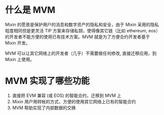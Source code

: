 # 什么是 MVM 

Mixin 的愿景是保护用户的消息和数字资产的隐私和安全，由于 Mixin 采用的隐私程度相同但是更灵活 TIP 方案来存储私钥，使得像其它链（比如 ethereum, eos）的开发者不能方便的使用已有技术方案。MVM 就是为了方便合约开发者基于 Mixin 开发。

MVM 可以让其它网络上的开发者（几乎）不需要做任何修改, 直接迁移应用，到 Mixin 上使用。

# MVM 实现了哪些功能

1. 直接把 EVM 兼容 (或 EOS) 的智能合约，迁移到 MVM 上
2. Mixin 用户用转帐的方式，方便的使用其它网络上已有的智能合约 
3. MVM 帮助实现了内部数据的交换
